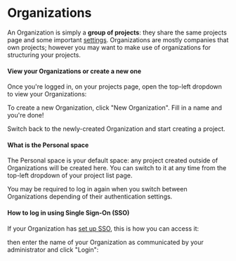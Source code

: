 # Organizations

An Organization is simply a **group of projects**: they share the same projects page and some important [settings](<../.gitbook/assets/organization settings>). Organizations are mostly companies that own projects; however you may want to make use of organizations for structuring your projects.

#### View your Organizations or create a new one <a href="#view-your-organizations-or-create-a-new-one" id="view-your-organizations-or-create-a-new-one"></a>

Once you're logged in, on your projects page, open the top-left dropdown to view your Organizations:

To create a new Organization, click "New Organization". Fill in a name and you're done!

Switch back to the newly-created Organization and start creating a project.

#### What is the Personal space <a href="#what-is-the-personal-space" id="what-is-the-personal-space"></a>

The Personal space is your default space: any project created outside of Organizations will be created here. You can switch to it at any time from the top-left dropdown of your project list page.

You may be required to log in again when you switch between Organizations depending of their authentication settings.

#### How to log in using Single Sign-On (SSO) <a href="#how-to-log-in-using-single-sign-on-sso" id="how-to-log-in-using-single-sign-on-sso"></a>

If your Organization has [set up SSO](<../.gitbook/assets/organization settings>), this is how you can access it:

then enter the name of your Organization as communicated by your administrator and click "Login":
